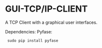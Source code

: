 # GUI-TCP/IP-CLIENT

A TCP Client with a graphical user interfaces.


Dependencies:
     Pyfase:  
     
     sudo pip install pyfase
